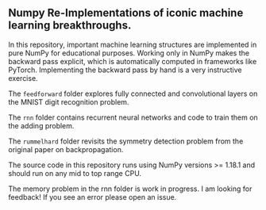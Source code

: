 Numpy Re-Implementations of iconic machine learning breakthroughs.
------------------------------------------------------------------

In this repository, important machine learning structures are implemented 
in pure NumPy for educational purposes. Working only in NumPy makes the backward
pass explicit, which is automatically computed in frameworks like PyTorch.
Implementing the backward pass by hand is a very instructive exercise.

The ```feedforward``` folder explores fully connected and convolutional
layers on the MNIST digit recognition problem.

The ```rnn``` folder contains recurrent neural networks and code to train them
on the adding problem.

The ```rummelhard``` folder revisits the symmetry detection problem from
the original paper on backpropagation.

The source code in this repository runs using NumPy versions >= 1.18.1
and should run on any mid to top range CPU.

The memory problem in the rnn folder is work in progress.
I am looking for feedback! If you see an error please open an issue.
